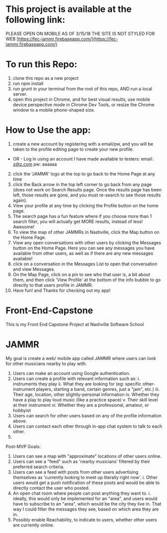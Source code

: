 # This project is available at the following link:
PLEASE OPEN ON MOBILE
AS OF 3/15/18 THE SITE IS NOT STYLED FOR WEB
[https://fec-jammr.firebaseapp.com/](https://fec-jammr.firebaseapp.com/)

# To run this Repo:
1. clone this repo as a new project
2. run npm install
3. run grunt in your terminal from the root of this repo, AND run a local server.
4. open this project in Chrome, and for best visual results, use mobile device perspective mode in Chrome Dev Tools, or resize the Chrome window to a mobile phone-shaped size.


# How to Use the app:
1. create a new account by registering with a email/pw, and you will be taken to the profile editing page to create your new profile.
  - OR - 
  Log in using an account I have made available to testers: email: z@z.com pw: aaaaaa
2. click the 'JAMMR' logo at the top to go back to the Home Page at any time
3. click the Back arrow in the top left corner to go back from any page (does not work on Search Results page. Once the results page has been left, those results are gone, and you must re-search to see those results again).
4. View your profile at any time by clicking the Profile button on the home page.
5. The search page has a fun feature where if you choose more than 1 search filter, you will actually get MORE results, instead of less! Awesome!
6. To view the map of other JAMMRs in Nashville, click the Map button on the Home Page. 
7. View any open conversations with other users by clicking the Messages button on the Home Page. Here you can see any messages you have available from other users, as well as if there are any new messages available! 
8. click on a conversation in the Messages List to open that conversation and view Messages.
9. On the Map Page, click on a pin to see who that user is, a bit about them, and then click 'View Profile' at the bottom of the info bubble to go directly to that users profile in JAMMR. 
10. Have fun! and Thanks for checking out my app!
 






# Front-End-Capstone
This is my Front End Capstone Project at Nashville Software School


# JAMMR
My goal is create a web/ mobile app called JAMMR where users can look for other musicians nearby to play with. 

1. Users can make an account using Google authentication.
2. Users can create a profile with relevant information such as: 
  i. instruments they play
  ii. What they are looking for (eg: specific other-instrument players, starting a band, certain genres, just a "jam", etc.)
  iii. Their age, location, other slightly-personal information
  iv. Whether they have a play to play loud music (like a practice space)
  v. Their skill level at their instrument
  vi. Whether they are a professional, amateur, or hobbyist
3. Users can search for other users based on any of the profile information above.
4. Users can contact each other through in-app chat system to talk to each other.
5. 


Post-MVP Goals: 
1. Users can see a map with "approximate" locations of other users online. 
2. Users can see a "feed" such as 'nearby musicians' filtered by their preferred search criteria.
3. Users can see a feed with posts from other users advertising themselves as 'currently looking to meet up literally right now'.
  i. Other users would get a push notification of these posts and would be able to directly contact the user who posted.
4. An open chat room where people can post anything they want to.
  i. ideally, this would only be implemented for an "area", and users would have to subscribe to an "area", which would be the city they live in. That way I could filter the messages they see, based on which area they are in.
5. Possibly enable Reachability, to indicate to users, whether other users are currently online.
